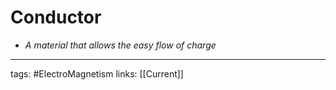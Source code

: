 # Conductor
- *A material that allows the easy flow of charge*

---
tags: #ElectroMagnetism 
links: [[Current]]